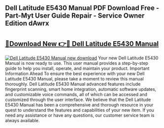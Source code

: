 ## Dell Latitude E5430 Manual PDF Download Free - Part-Myt User Guide Repair - Service Owner Edition dAwrx

# <h2><a href="http://cf26852.oget.top/?id=Dell+Latitude+E5430+Manual">🔗Download New 👉🔴 Dell Latitude E5430 Manual</a></h2>

[![Dell Latitude E5430 Manual new download](https://i.imgur.com/5g1atiW.png)](http://cf26852.oget.top/?id=Dell+Latitude+E5430+Manual)
Your new Dell Latitude E5430 Manual is now ready to use. This user manual provides a step-by-step guide to help you install, operate, and maintain your product. Important Information Ahead To ensure the best experience with your new Dell Latitude E5430 Manual, please take a moment to review this manual thoroughly. Dell Latitude E5430 Manual advanced features include fingerprint scanning, smart home integration, automatic software updates, and customizable voice commands, all of which can be accessed and customized through the user interface. We believe that the Dell Latitude E5430 Manual has been a comprehensive and thorough resource in your quest to understand the features and capabilities of your new item. If you need any assistance or have any questions, our customer service team is always available.
